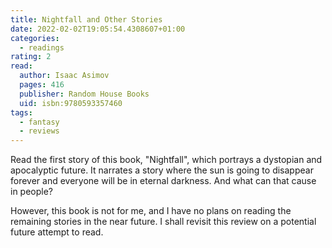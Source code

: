 ```yaml
---
title: Nightfall and Other Stories
date: 2022-02-02T19:05:54.4308607+01:00
categories:
  - readings
rating: 2
read:
  author: Isaac Asimov
  pages: 416
  publisher: Random House Books
  uid: isbn:9780593357460
tags:
  - fantasy
  - reviews
---
```


Read the first story of this book, "Nightfall", which portrays a dystopian and apocalyptic future. It narrates a story where the sun is going to disappear forever and everyone will be in eternal darkness. And what can that cause in people?

<!--more-->

However, this book is not for me, and I have no plans on reading the remaining stories in the near future. I shall revisit this review on a potential future attempt to read.
